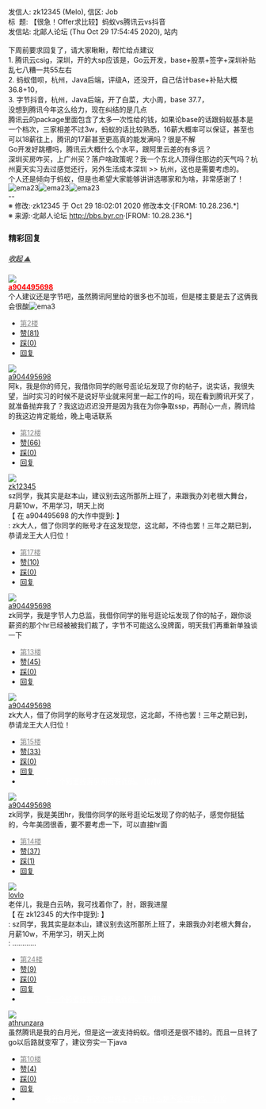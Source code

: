 <div class="a-content-wrap">发信人: zk12345 (Melo), 信区: Job<br>标&nbsp;&nbsp;题: 【很急！Offer求比较】蚂蚁vs腾讯云vs抖音<br>发信站: 北邮人论坛 (Thu Oct 29 17:54:45 2020), 站内<br><br>下周前要求回复了，请大家瞅瞅，帮忙给点建议<br>1. 腾讯云csig，深圳，开的大sp应该是，Go云开发，base+股票+签字+深圳补贴乱七八糟一共55左右<br>2. 蚂蚁借呗，杭州，Java后端，评级A，还没开，自己估计base+补贴大概36.8+10，<br>3. 字节抖音，杭州，Java后端，开了白菜，大小周，base 37.7，<br>没想到腾讯今年这么给力，现在纠结的是几点<br>腾讯云的package里面包含了太多一次性给的钱，如果论base的话跟蚂蚁基本是一个档次，三家相差不过3w，蚂蚁的话比较熟悉，16薪大概率可以保证，甚至也可以18薪往上，腾讯的17薪甚至更高真的能发满吗？很是不解<br>Go开发好跳槽吗，腾讯云大概什么个水平，跟阿里云差的有多远？<br>深圳买房咋买，上广州买？落户啥政策呢？我一个东北人顶得住那边的天气吗？杭州夏天实习去过感觉还行，另外生活成本深圳 &gt;&gt; 杭州，这也是需要考虑的。<br>个人还是倾向于蚂蚁，但是也希望大家能够讲讲选哪家和为啥，非常感谢了！<img src="/img/ubb/ema/23.gif" alt="ema23" style="display:inline;border-style:none"><img src="/img/ubb/ema/23.gif" alt="ema23" style="display:inline;border-style:none"><img src="/img/ubb/ema/23.gif" alt="ema23" style="display:inline;border-style:none"><br>--<br><font class="f006">※ 修改:·zk12345 于 Oct 29 18:02:01 2020 修改本文·[FROM: 10.28.236.*]</font><font class="f000"><br></font><font class="f000"></font><font class="f003">※ 来源:·北邮人论坛 <a target="_blank" href="http://bbs.byr.cn">http://bbs.byr.cn</a>·[FROM: 10.28.236.*]</font><font class="f000"><br></font><div id="nice_view" class="corner" style="margin:0;display:block"><div class="a-nice-comment-divline"><h3><span>精彩回复</span></h3><h5><a class="a-func-toggle" style="color:#555;" href="#">收起 ▲</a></h5></div><div class="a-nice-comment"><div class="a-nice-comment-item"><a class="a-nice-comment-face" href="/user/query/a904495698"><img src="https://bbs.byr.cn/img/face_default_m.jpg"></a><div class="a-nice-comment-cell"><div class="a-nice-comment-id"><a href="/user/query/a904495698"><strong style="color:red;">a904495698</strong></a></div><div class="a-nice-comment-content">个人建议还是字节吧，虽然腾讯阿里给的很多也不加班，但是楼主要是去了这俩我会很酸<img src="/img/ubb/ema/3.gif" alt="ema3" style="display:inline;border-style:none"></div><div><ul class="a-func a-nice-comment-func"><li><a class="a-nice-comment-floor" style="color:#888;" title="点击跳转" href="/article/Job/2108364?s=2108368">第2楼</a></li><li><a href="/article/Job/ajax_voteup/2108368.json" class="a-func-like" id="like_list2108368"><samp class="ico-pos-zaninactive" id="icon_like_list2108368"></samp>赞(81)</a></li><li><a href="/article/Job/ajax_votedown/2108368.json" id="listCai2108368" class="a-func-cai"><samp class="ico-pos-caiinactive" id="icon_list_cai2108368"></samp>踩(0)</a></li><li><samp class="ico-pos-reply"></samp><a href="/article/Job/post/2108368" class="a-post">回复</a></li></ul></div></div></div><div class="a-nice-comment-item"><a class="a-nice-comment-face" href="/user/query/a904495698"><img src="https://bbs.byr.cn/img/face_default_m.jpg"></a><div class="a-nice-comment-cell"><div class="a-nice-comment-id"><a href="/user/query/a904495698">a904495698</a></div><div class="a-nice-comment-content">阿k，我是你的师兄，我借你同学的账号逛论坛发现了你的帖子，说实话，我很失望，当时实习的时候不是说好毕业就来阿里一起工作的吗，现在看到腾讯开奖了，就准备抛弃我了？我这边迟迟没开是因为我在为你争取ssp，再耐心一点，腾讯给的我这边肯定能给，晚上电话联系</div><div><ul class="a-func a-nice-comment-func"><li><a class="a-nice-comment-floor" style="color:#888;" title="点击跳转" href="/article/Job/2108364?s=2108392">第12楼</a></li><li><a href="/article/Job/ajax_voteup/2108392.json" class="a-func-like" id="like_list2108392"><samp class="ico-pos-zaninactive" id="icon_like_list2108392"></samp>赞(66)</a></li><li><a href="/article/Job/ajax_votedown/2108392.json" id="listCai2108392" class="a-func-cai"><samp class="ico-pos-caiinactive" id="icon_list_cai2108392"></samp>踩(0)</a></li><li><samp class="ico-pos-reply"></samp><a href="/article/Job/post/2108392" class="a-post">回复</a></li></ul></div></div></div><div class="a-nice-comment-item"><a class="a-nice-comment-face" href="/user/query/zk12345"><img src="https://bbs.byr.cn/uploadFace/Z/zk12345.1848.jpg"></a><div class="a-nice-comment-cell"><div class="a-nice-comment-id"><a href="/user/query/zk12345">zk12345</a></div><div class="a-nice-comment-content">sz同学，我其实是赵本山，建议别去这所那所上班了，来跟我办刘老根大舞台，月薪10w，不用学习，明天上岗<br>【 在 a904495698 的大作中提到: 】<br>: zk大人，借了你同学的账号才在这发现您，这北邮，不待也罢！三年之期已到，恭请龙王大人归位！</div><div><ul class="a-func a-nice-comment-func"><li><a class="a-nice-comment-floor" style="color:#888;" title="点击跳转" href="/article/Job/2108364?s=2108397">第17楼</a></li><li><a href="/article/Job/ajax_voteup/2108397.json" class="a-func-like" id="like_list2108397"><samp class="ico-pos-zaninactive" id="icon_like_list2108397"></samp>赞(10)</a></li><li><a href="/article/Job/ajax_votedown/2108397.json" id="listCai2108397" class="a-func-cai"><samp class="ico-pos-caiinactive" id="icon_list_cai2108397"></samp>踩(0)</a></li><li><samp class="ico-pos-reply"></samp><a href="/article/Job/post/2108397" class="a-post">回复</a></li></ul></div></div></div><div class="a-nice-comment-item"><a class="a-nice-comment-face" href="/user/query/a904495698"><img src="https://bbs.byr.cn/img/face_default_m.jpg"></a><div class="a-nice-comment-cell"><div class="a-nice-comment-id"><a href="/user/query/a904495698">a904495698</a></div><div class="a-nice-comment-content">zk同学，我是字节人力总监，我借你同学的账号逛论坛发现了你的帖子，跟你谈薪资的那个hr已经被被我们裁了，字节不可能这么没牌面，明天我们再重新单独谈一下</div><div><ul class="a-func a-nice-comment-func"><li><a class="a-nice-comment-floor" style="color:#888;" title="点击跳转" href="/article/Job/2108364?s=2108393">第13楼</a></li><li><a href="/article/Job/ajax_voteup/2108393.json" class="a-func-like" id="like_list2108393"><samp class="ico-pos-zaninactive" id="icon_like_list2108393"></samp>赞(45)</a></li><li><a href="/article/Job/ajax_votedown/2108393.json" id="listCai2108393" class="a-func-cai"><samp class="ico-pos-caiinactive" id="icon_list_cai2108393"></samp>踩(0)</a></li><li><samp class="ico-pos-reply"></samp><a href="/article/Job/post/2108393" class="a-post">回复</a></li></ul></div></div></div><div class="a-nice-comment-item"><a class="a-nice-comment-face" href="/user/query/a904495698"><img src="https://bbs.byr.cn/img/face_default_m.jpg"></a><div class="a-nice-comment-cell"><div class="a-nice-comment-id"><a href="/user/query/a904495698">a904495698</a></div><div class="a-nice-comment-content">zk大人，借了你同学的账号才在这发现您，这北邮，不待也罢！三年之期已到，恭请龙王大人归位！</div><div><ul class="a-func a-nice-comment-func"><li><a class="a-nice-comment-floor" style="color:#888;" title="点击跳转" href="/article/Job/2108364?s=2108395">第15楼</a></li><li><a href="/article/Job/ajax_voteup/2108395.json" class="a-func-like" id="like_list2108395"><samp class="ico-pos-zaninactive" id="icon_like_list2108395"></samp>赞(33)</a></li><li><a href="/article/Job/ajax_votedown/2108395.json" id="listCai2108395" class="a-func-cai"><samp class="ico-pos-caiinactive" id="icon_list_cai2108395"></samp>踩(0)</a></li><li><samp class="ico-pos-reply"></samp><a href="/article/Job/post/2108395" class="a-post">回复</a></li><li><a href="#" style="color:white;margin:0px 50px;">下一个彩蛋线索见网页源代码。 10/10</a></li></ul></div></div></div><div class="a-nice-comment-item"><a class="a-nice-comment-face" href="/user/query/a904495698"><img src="https://bbs.byr.cn/img/face_default_m.jpg"></a><div class="a-nice-comment-cell"><div class="a-nice-comment-id"><a href="/user/query/a904495698">a904495698</a></div><div class="a-nice-comment-content">zk同学，我是美团hr，我借你同学的账号逛论坛发现了你的帖子，感觉你挺猛的，今年美团很香，要不要考虑一下，可以直接hr面</div><div><ul class="a-func a-nice-comment-func"><li><a class="a-nice-comment-floor" style="color:#888;" title="点击跳转" href="/article/Job/2108364?s=2108394">第14楼</a></li><li><a href="/article/Job/ajax_voteup/2108394.json" class="a-func-like" id="like_list2108394"><samp class="ico-pos-zaninactive" id="icon_like_list2108394"></samp>赞(37)</a></li><li><a href="/article/Job/ajax_votedown/2108394.json" id="listCai2108394" class="a-func-cai"><samp class="ico-pos-caiinactive" id="icon_list_cai2108394"></samp>踩(1)</a></li><li><samp class="ico-pos-reply"></samp><a href="/article/Job/post/2108394" class="a-post">回复</a></li></ul></div></div></div><div class="a-nice-comment-item"><a class="a-nice-comment-face" href="/user/query/lovlo"><img src="https://bbs.byr.cn/uploadFace/L/lovlo.9525.jpg"></a><div class="a-nice-comment-cell"><div class="a-nice-comment-id"><a href="/user/query/lovlo">lovlo</a></div><div class="a-nice-comment-content">老伴儿，我是白云呐，我可找着你了，肘，跟我进屋<br>【 在 zk12345 的大作中提到: 】<br>: sz同学，我其实是赵本山，建议别去这所那所上班了，来跟我办刘老根大舞台，月薪10w，不用学习，明天上岗<br>: ............</div><div><ul class="a-func a-nice-comment-func"><li><a class="a-nice-comment-floor" style="color:#888;" title="点击跳转" href="/article/Job/2108364?s=2108455">第24楼</a></li><li><a href="/article/Job/ajax_voteup/2108455.json" class="a-func-like" id="like_list2108455"><samp class="ico-pos-zaninactive" id="icon_like_list2108455"></samp>赞(9)</a></li><li><a href="/article/Job/ajax_votedown/2108455.json" id="listCai2108455" class="a-func-cai"><samp class="ico-pos-caiinactive" id="icon_list_cai2108455"></samp>踩(0)</a></li><li><samp class="ico-pos-reply"></samp><a href="/article/Job/post/2108455" class="a-post">回复</a></li><li><a href="#" style="color:white;margin:0px 50px;">下一个彩蛋线索见网页源代码。 10/10</a></li></ul></div></div></div><div class="a-nice-comment-item"><a class="a-nice-comment-face" href="/user/query/athrunzara"><img src="https://bbs.byr.cn/img/face_default_f.jpg"></a><div class="a-nice-comment-cell"><div class="a-nice-comment-id"><a href="/user/query/athrunzara">athrunzara</a></div><div class="a-nice-comment-content">虽然腾讯是我的白月光，但是这一波支持蚂蚁。借呗还是很不错的。而且一旦转了go以后路就变窄了，建议夯实一下java</div><div><ul class="a-func a-nice-comment-func"><li><a class="a-nice-comment-floor" style="color:#888;" title="点击跳转" href="/article/Job/2108364?s=2108385">第10楼</a></li><li><a href="/article/Job/ajax_voteup/2108385.json" class="a-func-like" id="like_list2108385"><samp class="ico-pos-zaninactive" id="icon_like_list2108385"></samp>赞(4)</a></li><li><a href="/article/Job/ajax_votedown/2108385.json" id="listCai2108385" class="a-func-cai"><samp class="ico-pos-caiinactive" id="icon_list_cai2108385"></samp>踩(0)</a></li><li><samp class="ico-pos-reply"></samp><a href="/article/Job/post/2108385" class="a-post">回复</a></li><li><a href="#" style="color:white;margin:0px 50px;">我开始怀疑，在这个世界上，还有什么是不会过期的。 7/10</a></li></ul></div></div></div></div></div><!--成就解锁：彩蛋2号获得！输入魂斗罗秘籍可解锁彩蛋3号。hint： IE 0=A  1=B--来自bbs.byr.cn----></div>